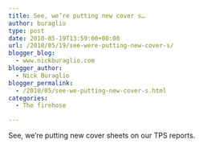 ```yaml
---
title: See, we’re putting new cover s…
author: buraglio
type: post
date: 2010-05-19T13:59:00+00:00
url: /2010/05/19/see-were-putting-new-cover-s/
blogger_blog:
  - www.nickburaglio.com
blogger_author:
  - Nick Buraglio
blogger_permalink:
  - /2010/05/see-we-putting-new-cover-s.html
categories:
  - The firehose

---
```

See, we&#8217;re putting new cover sheets on our TPS reports.